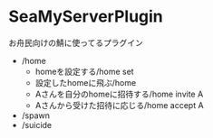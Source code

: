 # SeaMyServerPlugin
お舟民向けの鯖に使ってるプラグイン

- /home
    - homeを設定する/home set  　
    - 設定したhomeに飛ぶ/home
    - Aさんを自分のhomeに招待する/home invite A
    - Aさんから受けた招待に応じる/home accept A
- /spawn
- /suicide  


